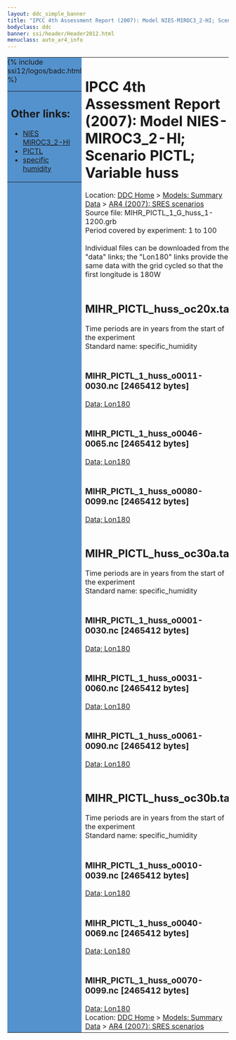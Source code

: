 ```yaml
---
layout: ddc_simple_banner
title: "IPCC 4th Assessment Report (2007): Model NIES-MIROC3_2-HI; Scenario PICTL; Variable huss"
bodyclass: ddc
banner: ssi/header/Header2012.html
menuclass: auto_ar4_info
---
```



<table width="100%" border="0" cellspacing="0" cellpadding="0" style="border-collapse: collapse;">
<tr style="margin:0;padding:0;border:0;">
<td style="margin:0;padding:0;border:0;height:1pt;width:150pt;background:#5492CD;" valign="top" >

<div id="lh-col2" class="auto_ar4_info">
<table class="menumain" bgcolor="#5492CD" cellspacing="0" width="100%" border="0">
<tr><td>
<h2> Other links:</h2>
<ul>
<li><a href="/auto/ar4/model-NIES-MIROC3_2-HI.html">NIES<br/>MIROC3_2-HI</a></li>
<li><a href="/auto/ar4/scenario-PICTL.html">PICTL</a></li>
<li><a href="/auto/ar4/var-specific_humidity.html">specific humidity</a></li>
</ul>
</td></tr>
{% include ssi12/logos/badc.html %}
</table>
</div>
</td>
<td><h1>IPCC 4th Assessment Report (2007): Model NIES-MIROC3_2-HI; Scenario PICTL; Variable huss</h1>

<!-- Breadcrumb1 -->
<div id="breadcrumb1" align="left">
Location: <a href="/index.html">DDC Home</a> > <a href="/sim/gcm_clim/">Models: Summary Data</a>
> <a href="/sim/gcm_clim/SRES_AR4/index.html">AR4 (2007): SRES scenarios</a>
</div>
<!-- End of Breadcrumb1 -->Source file: MIHR_PICTL_1_G_huss_1-1200.grb
<br/>
Period covered by experiment: 1 to 100<br/>
<br/>Individual files can be downloaded from the "data" links; the "Lon180" links provide the same data
         with the grid cycled so that the first longitude is 180W<br/>
<br/><h2>MIHR_PICTL_huss_oc20x.tar</h2>
Time periods are in years from the start of the experiment<br/>
Standard name: specific_humidity<br>
<br/><h3>MIHR_PICTL_1_huss_o0011-0030.nc [2465412 bytes]</h3>
<a href="http://apps.ipcc-data.org/cgi-bin/downl/ar4_nc/huss/MIHR_PICTL_1_huss_o0011-0030.nc">Data; </a><a href="http://apps.ipcc-data.org/cgi-bin/downl/ar4_nc/huss/MIHR_PICTL_1_huss_o0011-0030.cyto180.nc"> Lon180</a><br/>
<br/><h3>MIHR_PICTL_1_huss_o0046-0065.nc [2465412 bytes]</h3>
<a href="http://apps.ipcc-data.org/cgi-bin/downl/ar4_nc/huss/MIHR_PICTL_1_huss_o0046-0065.nc">Data; </a><a href="http://apps.ipcc-data.org/cgi-bin/downl/ar4_nc/huss/MIHR_PICTL_1_huss_o0046-0065.cyto180.nc"> Lon180</a><br/>
<br/><h3>MIHR_PICTL_1_huss_o0080-0099.nc [2465412 bytes]</h3>
<a href="http://apps.ipcc-data.org/cgi-bin/downl/ar4_nc/huss/MIHR_PICTL_1_huss_o0080-0099.nc">Data; </a><a href="http://apps.ipcc-data.org/cgi-bin/downl/ar4_nc/huss/MIHR_PICTL_1_huss_o0080-0099.cyto180.nc"> Lon180</a><br/>
<br/><h2>MIHR_PICTL_huss_oc30a.tar</h2>
Time periods are in years from the start of the experiment<br/>
Standard name: specific_humidity<br>
<br/><h3>MIHR_PICTL_1_huss_o0001-0030.nc [2465412 bytes]</h3>
<a href="http://apps.ipcc-data.org/cgi-bin/downl/ar4_nc/huss/MIHR_PICTL_1_huss_o0001-0030.nc">Data; </a><a href="http://apps.ipcc-data.org/cgi-bin/downl/ar4_nc/huss/MIHR_PICTL_1_huss_o0001-0030.cyto180.nc"> Lon180</a><br/>
<br/><h3>MIHR_PICTL_1_huss_o0031-0060.nc [2465412 bytes]</h3>
<a href="http://apps.ipcc-data.org/cgi-bin/downl/ar4_nc/huss/MIHR_PICTL_1_huss_o0031-0060.nc">Data; </a><a href="http://apps.ipcc-data.org/cgi-bin/downl/ar4_nc/huss/MIHR_PICTL_1_huss_o0031-0060.cyto180.nc"> Lon180</a><br/>
<br/><h3>MIHR_PICTL_1_huss_o0061-0090.nc [2465412 bytes]</h3>
<a href="http://apps.ipcc-data.org/cgi-bin/downl/ar4_nc/huss/MIHR_PICTL_1_huss_o0061-0090.nc">Data; </a><a href="http://apps.ipcc-data.org/cgi-bin/downl/ar4_nc/huss/MIHR_PICTL_1_huss_o0061-0090.cyto180.nc"> Lon180</a><br/>
<br/><h2>MIHR_PICTL_huss_oc30b.tar</h2>
Time periods are in years from the start of the experiment<br/>
Standard name: specific_humidity<br>
<br/><h3>MIHR_PICTL_1_huss_o0010-0039.nc [2465412 bytes]</h3>
<a href="http://apps.ipcc-data.org/cgi-bin/downl/ar4_nc/huss/MIHR_PICTL_1_huss_o0010-0039.nc">Data; </a><a href="http://apps.ipcc-data.org/cgi-bin/downl/ar4_nc/huss/MIHR_PICTL_1_huss_o0010-0039.cyto180.nc"> Lon180</a><br/>
<br/><h3>MIHR_PICTL_1_huss_o0040-0069.nc [2465412 bytes]</h3>
<a href="http://apps.ipcc-data.org/cgi-bin/downl/ar4_nc/huss/MIHR_PICTL_1_huss_o0040-0069.nc">Data; </a><a href="http://apps.ipcc-data.org/cgi-bin/downl/ar4_nc/huss/MIHR_PICTL_1_huss_o0040-0069.cyto180.nc"> Lon180</a><br/>
<br/><h3>MIHR_PICTL_1_huss_o0070-0099.nc [2465412 bytes]</h3>
<a href="http://apps.ipcc-data.org/cgi-bin/downl/ar4_nc/huss/MIHR_PICTL_1_huss_o0070-0099.nc">Data; </a><a href="http://apps.ipcc-data.org/cgi-bin/downl/ar4_nc/huss/MIHR_PICTL_1_huss_o0070-0099.cyto180.nc"> Lon180</a><br/>
<!-- Breadcrumb2 -->
<div id="breadcrumb2" align="left">
Location: <a href="/index.html">DDC Home</a> > <a href="/sim/gcm_clim/">Models: Summary Data</a>
> <a href="/sim/gcm_clim/SRES_AR4/index.html">AR4 (2007): SRES scenarios</a>
</div>
<!-- End of Breadcrumb2 --></td></tr></table>

